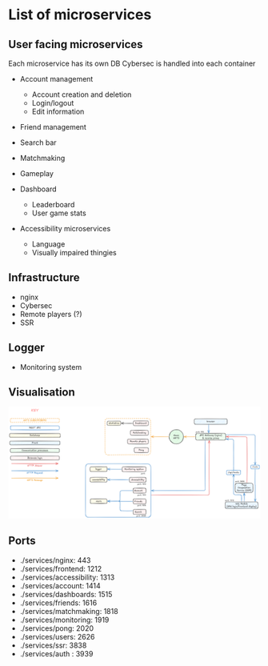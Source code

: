 # List of microservices

## User facing microservices

Each microservice has its own DB
Cybersec is handled into each container

- Account management
  - Account creation and deletion
  - Login/logout
  - Edit information

- Friend management
- Search bar
- Matchmaking
- Gameplay

- Dashboard
  - Leaderboard
  - User game stats

- Accessibility microservices
  - Language
  - Visually impaired thingies

## Infrastructure

- nginx
- Cybersec
- Remote players (?)
- SSR

## Logger

- Monitoring system

## Visualisation

![Microservice map](assets/microservices.png)

## Ports

- ./services/nginx: 443
- ./services/frontend: 1212
- ./services/accessibility: 1313
- ./services/account: 1414
- ./services/dashboards: 1515
- ./services/friends: 1616
- ./services/matchmaking: 1818
- ./services/monitoring: 1919
- ./services/pong: 2020
- ./services/users: 2626
- ./services/ssr: 3838
- ./services/auth : 3939
